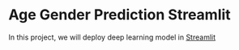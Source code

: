 # Age Gender Prediction Streamlit

In this project, we will deploy deep learning model in [Streamlit](https://streamlit.io/)
